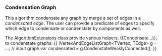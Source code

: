 ### Condensation Graph

This algorithm condensate any graph by merge a set of edges in a _condensated edge_. The user can provide a predicate of edges to specify which edge to condensate or condenstate by components as well.

The [AlgorithmExtensions](AlgorithmExtensions.md) class provide various helpers, {{Condensate...}}, to condenstate graphs:
{{
IVertexAndEdgeListGraph<TVertex, TEdge> g = ...; // input graph
var condensated = g.CondenstateWeaklyConnected();
}}